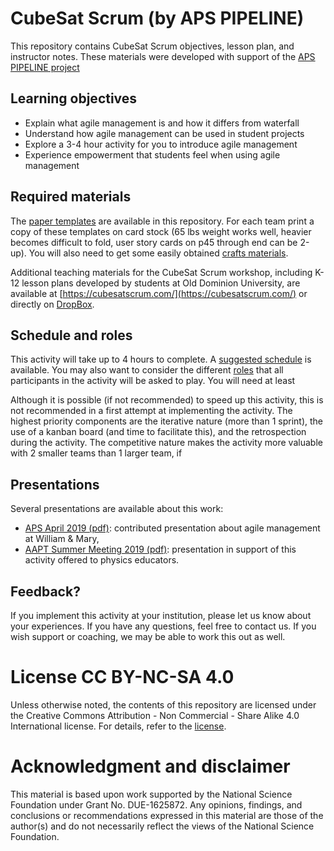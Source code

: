 # CubeSat Scrum (by APS PIPELINE)
This repository contains CubeSat Scrum objectives, lesson plan, and instructor notes. These materials were developed with support of the [APS PIPELINE project](https://www.aps.org/programs/education/innovation/pipeline/)

## Learning objectives
- Explain what agile management is and how it differs from waterfall
- Understand how agile management can be used in student projects
- Explore a 3-4 hour activity for you to introduce agile management
- Experience empowerment that students feel when using agile management

## Required materials
The [paper templates](STEM%20Paper%20CubeSat%20Templates%20Jan%202018.pdf) are available in this repository. For each team print a copy of these templates on card stock (65 lbs weight works well, heavier becomes difficult to fold, user story cards on p45 through end can be 2-up). You will also need to get some easily obtained [crafts materials](Materials.md).

Additional teaching materials for the CubeSat Scrum workshop, including K-12 lesson plans developed by students at Old Dominion University, are available at [https://cubesatscrum.com/](https://cubesatscrum.com/) or directly on [DropBox](https://www.dropbox.com/sh/89eganxbdqvd47i/AAAYeD80DNVO_c1XdfdsbYWxa?dl=0).

## Schedule and roles
This activity will take up to 4 hours to complete. A [suggested schedule](Schedule.md) is available. You may also want to consider the different [roles](Roles.md) that all participants in the activity will be asked to play. You will need at least 

Although it is possible (if not recommended) to speed up this activity, this is not recommended in a first attempt at implementing the activity. The highest priority components are the iterative nature (more than 1 sprint), the use of a kanban board (and time to facilitate this), and the retrospection during the activity. The competitive nature makes the activity more valuable with 2 smaller teams than 1 larger team, if 

## Presentations
Several presentations are available about this work:
- [APS April 2019 (pdf)](Presentations/APS%20April%202019%20-%20Agile%20Project%20Management%20in%20Scalable%20Team-Based%20Senior%20Capstone%20Design%20Experiences.pdf): contributed presentation about agile management at William & Mary,
- [AAPT Summer Meeting 2019 (pdf)](Presentations/AAPT%20Summer%20Meeting%202019%20-%20Agile%20Project%20Management%20and%20Business%20Skills%20for%20Innovation.pdf): presentation in support of this activity offered to physics educators.

## Feedback?
If you implement this activity at your institution, please let us know about your experiences. If you have any questions, feel free to contact us. If you wish support or coaching, we may be able to work this out as well.

# License CC BY-NC-SA 4.0
Unless otherwise noted, the contents of this repository are licensed under the Creative Commons Attribution - Non Commercial - Share Alike 4.0 International license. For details, refer to the [license](LICENSE.md).

# Acknowledgment and disclaimer
This material is based upon work supported by the National Science Foundation under Grant No. DUE-1625872. Any opinions, findings, and conclusions or recommendations expressed in this material are those of the author(s) and do not necessarily reflect the views of the National Science Foundation.
